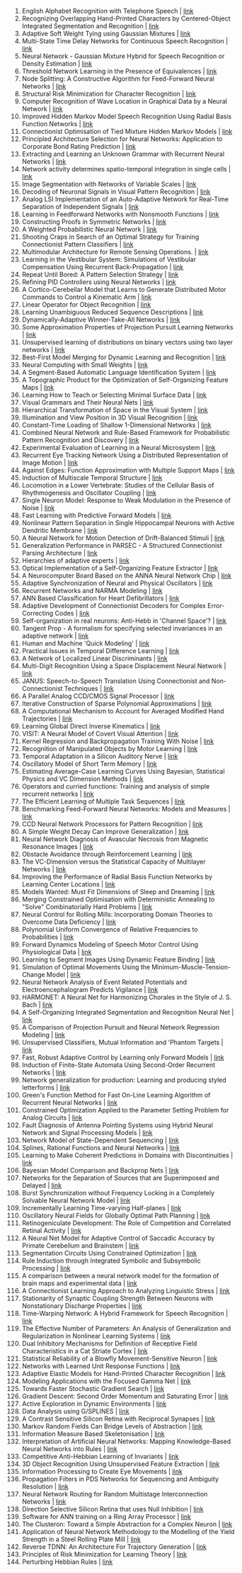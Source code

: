 1. English Alphabet Recognition with Telephone Speech | [link](https://papers.nips.cc/paper/1991/hash/01f78be6f7cad02658508fe4616098a9-Abstract.html) 
2. Recognizing Overlapping Hand-Printed Characters by Centered-Object Integrated Segmentation and Recognition | [link](https://papers.nips.cc/paper/1991/hash/0353ab4cbed5beae847a7ff6e220b5cf-Abstract.html) 
3. Adaptive Soft Weight Tying using Gaussian Mixtures | [link](https://papers.nips.cc/paper/1991/hash/05f971b5ec196b8c65b75d2ef8267331-Abstract.html) 
4. Multi-State Time Delay Networks for Continuous Speech Recognition | [link](https://papers.nips.cc/paper/1991/hash/069d3bb002acd8d7dd095917f9efe4cb-Abstract.html) 
5. Neural Network - Gaussian Mixture Hybrid for Speech Recognition or Density Estimation | [link](https://papers.nips.cc/paper/1991/hash/07563a3fe3bbe7e3ba84431ad9d055af-Abstract.html) 
6. Threshold Network Learning in the Presence of Equivalences | [link](https://papers.nips.cc/paper/1991/hash/087408522c31eeb1f982bc0eaf81d35f-Abstract.html) 
7. Node Splitting: A Constructive Algorithm for Feed-Forward Neural Networks | [link](https://papers.nips.cc/paper/1991/hash/0fcbc61acd0479dc77e3cccc0f5ffca7-Abstract.html) 
8. Structural Risk Minimization for Character Recognition | [link](https://papers.nips.cc/paper/1991/hash/10a7cdd970fe135cf4f7bb55c0e3b59f-Abstract.html) 
9. Computer Recognition of Wave Location in Graphical Data by a Neural Network | [link](https://papers.nips.cc/paper/1991/hash/11b921ef080f7736089c757404650e40-Abstract.html) 
10. Improved Hidden Markov Model Speech Recognition Using Radial Basis Function Networks | [link](https://papers.nips.cc/paper/1991/hash/13f320e7b5ead1024ac95c3b208610db-Abstract.html) 
11. Connectionist Optimisation of Tied Mixture Hidden Markov Models | [link](https://papers.nips.cc/paper/1991/hash/13f3cf8c531952d72e5847c4183e6910-Abstract.html) 
12. Principled Architecture Selection for Neural Networks: Application to Corporate Bond Rating Prediction | [link](https://papers.nips.cc/paper/1991/hash/15d4e891d784977cacbfcbb00c48f133-Abstract.html) 
13. Extracting and Learning an Unknown Grammar with Recurrent Neural Networks | [link](https://papers.nips.cc/paper/1991/hash/15de21c670ae7c3f6f3f1f37029303c9-Abstract.html) 
14. Network activity determines spatio-temporal integration in single cells | [link](https://papers.nips.cc/paper/1991/hash/16c222aa19898e5058938167c8ab6c57-Abstract.html) 
15. Image Segmentation with Networks of Variable Scales | [link](https://papers.nips.cc/paper/1991/hash/1728efbda81692282ba642aafd57be3a-Abstract.html) 
16. Decoding of Neuronal Signals in Visual Pattern Recognition | [link](https://papers.nips.cc/paper/1991/hash/1a5b1e4daae265b790965a275b53ae50-Abstract.html) 
17. Analog LSI Implementation of an Auto-Adaptive Network for Real-Time Separation of Independent Signals | [link](https://papers.nips.cc/paper/1991/hash/1bb91f73e9d31ea2830a5e73ce3ed328-Abstract.html) 
18. Learning in Feedforward Networks with Nonsmooth Functions | [link](https://papers.nips.cc/paper/1991/hash/1be3bc32e6564055d5ca3e5a354acbef-Abstract.html) 
19. Constructing Proofs in Symmetric Networks | [link](https://papers.nips.cc/paper/1991/hash/2050e03ca119580f74cca14cc6e97462-Abstract.html) 
20. A Weighted Probabilistic Neural Network | [link](https://papers.nips.cc/paper/1991/hash/218a0aefd1d1a4be65601cc6ddc1520e-Abstract.html) 
21. Shooting Craps in Search of an Optimal Strategy for Training Connectionist Pattern Classifiers | [link](https://papers.nips.cc/paper/1991/hash/250cf8b51c773f3f8dc8b4be867a9a02-Abstract.html) 
22. Multimodular Architecture for Remote Sensing Operations. | [link](https://papers.nips.cc/paper/1991/hash/258be18e31c8188555c2ff05b4d542c3-Abstract.html) 
23. Learning in the Vestibular System: Simulations of Vestibular Compensation Using Recurrent Back-Propagation | [link](https://papers.nips.cc/paper/1991/hash/25ddc0f8c9d3e22e03d3076f98d83cb2-Abstract.html) 
24. Repeat Until Bored: A Pattern Selection Strategy | [link](https://papers.nips.cc/paper/1991/hash/26337353b7962f533d78c762373b3318-Abstract.html) 
25. Refining PID Controllers using Neural Networks | [link](https://papers.nips.cc/paper/1991/hash/285e19f20beded7d215102b49d5c09a0-Abstract.html) 
26. A Cortico-Cerebellar Model that Learns to Generate Distributed Motor Commands to Control a Kinematic Arm | [link](https://papers.nips.cc/paper/1991/hash/298f95e1bf9136124592c8d4825a06fc-Abstract.html) 
27. Linear Operator for Object Recognition | [link](https://papers.nips.cc/paper/1991/hash/2b8a61594b1f4c4db0902a8a395ced93-Abstract.html) 
28. Learning Unambiguous Reduced Sequence Descriptions | [link](https://papers.nips.cc/paper/1991/hash/2bb232c0b13c774965ef8558f0fbd615-Abstract.html) 
29. Dynamically-Adaptive Winner-Take-All Networks | [link](https://papers.nips.cc/paper/1991/hash/2d6cc4b2d139a53512fb8cbb3086ae2e-Abstract.html) 
30. Some Approximation Properties of Projection Pursuit Learning Networks | [link](https://papers.nips.cc/paper/1991/hash/2f55707d4193dc27118a0f19a1985716-Abstract.html) 
31. Unsupervised learning of distributions on binary vectors using two layer networks | [link](https://papers.nips.cc/paper/1991/hash/33e8075e9970de0cfea955afd4644bb2-Abstract.html) 
32. Best-First Model Merging for Dynamic Learning and Recognition | [link](https://papers.nips.cc/paper/1991/hash/35051070e572e47d2c26c241ab88307f-Abstract.html) 
33. Neural Computing with Small Weights | [link](https://papers.nips.cc/paper/1991/hash/37f0e884fbad9667e38940169d0a3c95-Abstract.html) 
34. A Segment-Based Automatic Language Identification System | [link](https://papers.nips.cc/paper/1991/hash/38913e1d6a7b94cb0f55994f679f5956-Abstract.html) 
35. A Topographic Product for the Optimization of Self-Organizing Feature Maps | [link](https://papers.nips.cc/paper/1991/hash/389bc7bb1e1c2a5e7e147703232a88f6-Abstract.html) 
36. Learning How to Teach or Selecting Minimal Surface Data | [link](https://papers.nips.cc/paper/1991/hash/3a0772443a0739141292a5429b952fe6-Abstract.html) 
37. Visual Grammars and Their Neural Nets | [link](https://papers.nips.cc/paper/1991/hash/3cf166c6b73f030b4f67eeaeba301103-Abstract.html) 
38. Hierarchical Transformation of Space in the Visual System | [link](https://papers.nips.cc/paper/1991/hash/3dc4876f3f08201c7c76cb71fa1da439-Abstract.html) 
39. Illumination and View Position in 3D Visual Recognition | [link](https://papers.nips.cc/paper/1991/hash/428fca9bc1921c25c5121f9da7815cde-Abstract.html) 
40. Constant-Time Loading of Shallow 1-Dimensional Networks | [link](https://papers.nips.cc/paper/1991/hash/42998cf32d552343bc8e460416382dca-Abstract.html) 
41. Combined Neural Network and Rule-Based Framework for Probabilistic Pattern Recognition and Discovery | [link](https://papers.nips.cc/paper/1991/hash/46922a0880a8f11f8f69cbb52b1396be-Abstract.html) 
42. Experimental Evaluation of Learning in a Neural Microsystem | [link](https://papers.nips.cc/paper/1991/hash/49ae49a23f67c759bf4fc791ba842aa2-Abstract.html) 
43. Recurrent Eye Tracking Network Using a Distributed Representation of Image Motion | [link](https://papers.nips.cc/paper/1991/hash/4e4b5fbbbb602b6d35bea8460aa8f8e5-Abstract.html) 
44. Against Edges: Function Approximation with Multiple Support Maps | [link](https://papers.nips.cc/paper/1991/hash/51d92be1c60d1db1d2e5e7a07da55b26-Abstract.html) 
45. Induction of Multiscale Temporal Structure | [link](https://papers.nips.cc/paper/1991/hash/53fde96fcc4b4ce72d7739202324cd49-Abstract.html) 
46. Locomotion in a Lower Vertebrate: Studies of the Cellular Basis of Rhythmogenesis and Oscillator Coupling | [link](https://papers.nips.cc/paper/1991/hash/550a141f12de6341fba65b0ad0433500-Abstract.html) 
47. Single Neuron Model: Response to Weak Modulation in the Presence of Noise | [link](https://papers.nips.cc/paper/1991/hash/559cb990c9dffd8675f6bc2186971dc2-Abstract.html) 
48. Fast Learning with Predictive Forward Models | [link](https://papers.nips.cc/paper/1991/hash/55a7cf9c71f1c9c495413f934dd1a158-Abstract.html) 
49. Nonlinear Pattern Separation in Single Hippocampal Neurons with Active Dendritic Membrane | [link](https://papers.nips.cc/paper/1991/hash/5737034557ef5b8c02c0e46513b98f90-Abstract.html) 
50. A Neural Network for Motion Detection of Drift-Balanced Stimuli | [link](https://papers.nips.cc/paper/1991/hash/58ae749f25eded36f486bc85feb3f0ab-Abstract.html) 
51. Generalization Performance in PARSEC - A Structured Connectionist Parsing Architecture | [link](https://papers.nips.cc/paper/1991/hash/598b3e71ec378bd83e0a727608b5db01-Abstract.html) 
52. Hierarchies of adaptive experts | [link](https://papers.nips.cc/paper/1991/hash/59b90e1005a220e2ebc542eb9d950b1e-Abstract.html) 
53. Optical Implementation of a Self-Organizing Feature Extractor | [link](https://papers.nips.cc/paper/1991/hash/5b69b9cb83065d403869739ae7f0995e-Abstract.html) 
54. A Neurocomputer Board Based on the ANNA Neural Network Chip | [link](https://papers.nips.cc/paper/1991/hash/5e388103a391daabe3de1d76a6739ccd-Abstract.html) 
55. Adaptive Synchronization of Neural and Physical Oscillators | [link](https://papers.nips.cc/paper/1991/hash/5ea1649a31336092c05438df996a3e59-Abstract.html) 
56. Recurrent Networks and NARMA Modeling | [link](https://papers.nips.cc/paper/1991/hash/5ef0b4eba35ab2d6180b0bca7e46b6f9-Abstract.html) 
57. ANN Based Classification for Heart Defibrillators | [link](https://papers.nips.cc/paper/1991/hash/605ff764c617d3cd28dbbdd72be8f9a2-Abstract.html) 
58. Adaptive Development of Connectionist Decoders for Complex Error-Correcting Codes | [link](https://papers.nips.cc/paper/1991/hash/63538fe6ef330c13a05a3ed7e599d5f7-Abstract.html) 
59. Self-organization in real neurons: Anti-Hebb in 'Channel Space'? | [link](https://papers.nips.cc/paper/1991/hash/647bba344396e7c8170902bcf2e15551-Abstract.html) 
60. Tangent Prop - A formalism for specifying selected invariances in an adaptive network | [link](https://papers.nips.cc/paper/1991/hash/65658fde58ab3c2b6e5132a39fae7cb9-Abstract.html) 
61. Human and Machine 'Quick Modeling' | [link](https://papers.nips.cc/paper/1991/hash/67f7fb873eaf29526a11a9b7ac33bfac-Abstract.html) 
62. Practical Issues in Temporal Difference Learning | [link](https://papers.nips.cc/paper/1991/hash/68ce199ec2c5517597ce0a4d89620f55-Abstract.html) 
63. A Network of Localized Linear Discriminants | [link](https://papers.nips.cc/paper/1991/hash/69421f032498c97020180038fddb8e24-Abstract.html) 
64. Multi-Digit Recognition Using a Space Displacement Neural Network | [link](https://papers.nips.cc/paper/1991/hash/6e2713a6efee97bacb63e52c54f0ada0-Abstract.html) 
65. JANUS: Speech-to-Speech Translation Using Connectionist and Non-Connectionist Techniques | [link](https://papers.nips.cc/paper/1991/hash/6ea2ef7311b482724a9b7b0bc0dd85c6-Abstract.html) 
66. A Parallel Analog CCD/CMOS Signal Processor | [link](https://papers.nips.cc/paper/1991/hash/74071a673307ca7459bcf75fbd024e09-Abstract.html) 
67. Iterative Construction of Sparse Polynomial Approximations | [link](https://papers.nips.cc/paper/1991/hash/7bcdf75ad237b8e02e301f4091fb6bc8-Abstract.html) 
68. A Computational Mechanism to Account for Averaged Modified Hand Trajectories | [link](https://papers.nips.cc/paper/1991/hash/7d04bbbe5494ae9d2f5a76aa1c00fa2f-Abstract.html) 
69. Learning Global Direct Inverse Kinematics | [link](https://papers.nips.cc/paper/1991/hash/7dcd340d84f762eba80aa538b0c527f7-Abstract.html) 
70. VISIT: A Neural Model of Covert Visual Attention | [link](https://papers.nips.cc/paper/1991/hash/7f24d240521d99071c93af3917215ef7-Abstract.html) 
71. Kernel Regression and Backpropagation Training With Noise | [link](https://papers.nips.cc/paper/1991/hash/7fe1f8abaad094e0b5cb1b01d712f708-Abstract.html) 
72. Recognition of Manipulated Objects by Motor Learning | [link](https://papers.nips.cc/paper/1991/hash/81448138f5f163ccdba4acc69819f280-Abstract.html) 
73. Temporal Adaptation in a Silicon Auditory Nerve | [link](https://papers.nips.cc/paper/1991/hash/821fa74b50ba3f7cba1e6c53e8fa6845-Abstract.html) 
74. Oscillatory Model of Short Term Memory | [link](https://papers.nips.cc/paper/1991/hash/85422afb467e9456013a2a51d4dff702-Abstract.html) 
75. Estimating Average-Case Learning Curves Using Bayesian, Statistical Physics and VC Dimension Methods | [link](https://papers.nips.cc/paper/1991/hash/854d9fca60b4bd07f9bb215d59ef5561-Abstract.html) 
76. Operators and curried functions: Training and analysis of simple recurrent networks | [link](https://papers.nips.cc/paper/1991/hash/877a9ba7a98f75b90a9d49f53f15a858-Abstract.html) 
77. The Efficient Learning of Multiple Task Sequences | [link](https://papers.nips.cc/paper/1991/hash/8b16ebc056e613024c057be590b542eb-Abstract.html) 
78. Benchmarking Feed-Forward Neural Networks: Models and Measures | [link](https://papers.nips.cc/paper/1991/hash/8d34201a5b85900908db6cae92723617-Abstract.html) 
79. CCD Neural Network Processors for Pattern Recognition | [link](https://papers.nips.cc/paper/1991/hash/8e6b42f1644ecb1327dc03ab345e618b-Abstract.html) 
80. A Simple Weight Decay Can Improve Generalization | [link](https://papers.nips.cc/paper/1991/hash/8eefcfdf5990e441f0fb6f3fad709e21-Abstract.html) 
81. Neural Network Diagnosis of Avascular Necrosis from Magnetic Resonance Images | [link](https://papers.nips.cc/paper/1991/hash/941e1aaaba585b952b62c14a3a175a61-Abstract.html) 
82. Obstacle Avoidance through Reinforcement Learning | [link](https://papers.nips.cc/paper/1991/hash/9431c87f273e507e6040fcb07dcb4509-Abstract.html) 
83. The VC-Dimension versus the Statistical Capacity of Multilayer Networks | [link](https://papers.nips.cc/paper/1991/hash/9461cce28ebe3e76fb4b931c35a169b0-Abstract.html) 
84. Improving the Performance of Radial Basis Function Networks by Learning Center Locations | [link](https://papers.nips.cc/paper/1991/hash/97e8527feaf77a97fc38f34216141515-Abstract.html) 
85. Models Wanted: Must Fit Dimensions of Sleep and Dreaming | [link](https://papers.nips.cc/paper/1991/hash/98b297950041a42470269d56260243a1-Abstract.html) 
86. Merging Constrained Optimisation with Deterministic Annealing to "Solve" Combinatorially Hard Problems | [link](https://papers.nips.cc/paper/1991/hash/99c5e07b4d5de9d18c350cdf64c5aa3d-Abstract.html) 
87. Neural Control for Rolling Mills: Incorporating Domain Theories to Overcome Data Deficiency | [link](https://papers.nips.cc/paper/1991/hash/9a96876e2f8f3dc4f3cf45f02c61c0c1-Abstract.html) 
88. Polynomial Uniform Convergence of Relative Frequencies to Probabilities | [link](https://papers.nips.cc/paper/1991/hash/9ad6aaed513b73148b7d49f70afcfb32-Abstract.html) 
89. Forward Dynamics Modeling of Speech Motor Control Using Physiological Data | [link](https://papers.nips.cc/paper/1991/hash/9b70e8fe62e40c570a322f1b0b659098-Abstract.html) 
90. Learning to Segment Images Using Dynamic Feature Binding | [link](https://papers.nips.cc/paper/1991/hash/9b72e31dac81715466cd580a448cf823-Abstract.html) 
91. Simulation of Optimal Movements Using the Minimum-Muscle-Tension-Change Model | [link](https://papers.nips.cc/paper/1991/hash/a516a87cfcaef229b342c437fe2b95f7-Abstract.html) 
92. Neural Network Analysis of Event Related Potentials and Electroencephalogram Predicts Vigilance | [link](https://papers.nips.cc/paper/1991/hash/a760880003e7ddedfef56acb3b09697f-Abstract.html) 
93. HARMONET: A Neural Net for Harmonizing Chorales in the Style of J. S. Bach | [link](https://papers.nips.cc/paper/1991/hash/a7aeed74714116f3b292a982238f83d2-Abstract.html) 
94. A Self-Organizing Integrated Segmentation and Recognition Neural Net | [link](https://papers.nips.cc/paper/1991/hash/a86c450b76fb8c371afead6410d55534-Abstract.html) 
95. A Comparison of Projection Pursuit and Neural Network Regression Modeling | [link](https://papers.nips.cc/paper/1991/hash/a8849b052492b5106526b2331e526138-Abstract.html) 
96. Unsupervised Classifiers, Mutual Information and 'Phantom Targets | [link](https://papers.nips.cc/paper/1991/hash/a8abb4bb284b5b27aa7cb790dc20f80b-Abstract.html) 
97. Fast, Robust Adaptive Control by Learning only Forward Models | [link](https://papers.nips.cc/paper/1991/hash/a9a1d5317a33ae8cef33961c34144f84-Abstract.html) 
98. Induction of Finite-State Automata Using Second-Order Recurrent Networks | [link](https://papers.nips.cc/paper/1991/hash/a9a6653e48976138166de32772b1bf40-Abstract.html) 
99. Network generalization for production: Learning and producing styled letterforms | [link](https://papers.nips.cc/paper/1991/hash/ab817c9349cf9c4f6877e1894a1faa00-Abstract.html) 
100. Green's Function Method for Fast On-Line Learning Algorithm of Recurrent Neural Networks | [link](https://papers.nips.cc/paper/1991/hash/b337e84de8752b27eda3a12363109e80-Abstract.html) 
101. Constrained Optimization Applied to the Parameter Setting Problem for Analog Circuits | [link](https://papers.nips.cc/paper/1991/hash/b534ba68236ba543ae44b22bd110a1d6-Abstract.html) 
102. Fault Diagnosis of Antenna Pointing Systems using Hybrid Neural Network and Signal Processing Models | [link](https://papers.nips.cc/paper/1991/hash/b5b41fac0361d157d9673ecb926af5ae-Abstract.html) 
103. Network Model of State-Dependent Sequencing | [link](https://papers.nips.cc/paper/1991/hash/ba2fd310dcaa8781a9a652a31baf3c68-Abstract.html) 
104. Splines, Rational Functions and Neural Networks | [link](https://papers.nips.cc/paper/1991/hash/c203d8a151612acf12457e4d67635a95-Abstract.html) 
105. Learning to Make Coherent Predictions in Domains with Discontinuities | [link](https://papers.nips.cc/paper/1991/hash/c399862d3b9d6b76c8436e924a68c45b-Abstract.html) 
106. Bayesian Model Comparison and Backprop Nets | [link](https://papers.nips.cc/paper/1991/hash/c3c59e5f8b3e9753913f4d435b53c308-Abstract.html) 
107. Networks for the Separation of Sources that are Superimposed and Delayed | [link](https://papers.nips.cc/paper/1991/hash/c410003ef13d451727aeff9082c29a5c-Abstract.html) 
108. Burst Synchronization without Frequency Locking in a Completely Solvable Neural Network Model | [link](https://papers.nips.cc/paper/1991/hash/c6e19e830859f2cb9f7c8f8cacb8d2a6-Abstract.html) 
109. Incrementally Learning Time-varying Half-planes | [link](https://papers.nips.cc/paper/1991/hash/c75b6f114c23a4d7ea11331e7c00e73c-Abstract.html) 
110. Oscillatory Neural Fields for Globally Optimal Path Planning | [link](https://papers.nips.cc/paper/1991/hash/c9892a989183de32e976c6f04e700201-Abstract.html) 
111. Retinogeniculate Development: The Role of Competition and Correlated Retinal Activity | [link](https://papers.nips.cc/paper/1991/hash/cbcb58ac2e496207586df2854b17995f-Abstract.html) 
112. A Neural Net Model for Adaptive Control of Saccadic Accuracy by Primate Cerebellum and Brainstem | [link](https://papers.nips.cc/paper/1991/hash/ccb1d45fb76f7c5a0bf619f979c6cf36-Abstract.html) 
113. Segmentation Circuits Using Constrained Optimization | [link](https://papers.nips.cc/paper/1991/hash/cee631121c2ec9232f3a2f028ad5c89b-Abstract.html) 
114. Rule Induction through Integrated Symbolic and Subsymbolic Processing | [link](https://papers.nips.cc/paper/1991/hash/cf67355a3333e6e143439161adc2d82e-Abstract.html) 
115. A comparison between a neural network model for the formation of brain maps and experimental data | [link](https://papers.nips.cc/paper/1991/hash/cfee398643cbc3dc5eefc89334cacdc1-Abstract.html) 
116. A Connectionist Learning Approach to Analyzing Linguistic Stress | [link](https://papers.nips.cc/paper/1991/hash/d07e70efcfab08731a97e7b91be644de-Abstract.html) 
117. Stationarity of Synaptic Coupling Strength Between Neurons with Nonstationary Discharge Properties | [link](https://papers.nips.cc/paper/1991/hash/d18f655c3fce66ca401d5f38b48c89af-Abstract.html) 
118. Time-Warping Network: A Hybrid Framework for Speech Recognition | [link](https://papers.nips.cc/paper/1991/hash/d61e4bbd6393c9111e6526ea173a7c8b-Abstract.html) 
119. The Effective Number of Parameters: An Analysis of Generalization and Regularization in Nonlinear Learning Systems | [link](https://papers.nips.cc/paper/1991/hash/d64a340bcb633f536d56e51874281454-Abstract.html) 
120. Dual Inhibitory Mechanisms for Definition of Receptive Field Characteristics in a Cat Striate Cortex | [link](https://papers.nips.cc/paper/1991/hash/db85e2590b6109813dafa101ceb2faeb-Abstract.html) 
121. Statistical Reliability of a Blowfly Movement-Sensitive Neuron | [link](https://papers.nips.cc/paper/1991/hash/dc6a6489640ca02b0d42dabeb8e46bb7-Abstract.html) 
122. Networks with Learned Unit Response Functions | [link](https://papers.nips.cc/paper/1991/hash/dd458505749b2941217ddd59394240e8-Abstract.html) 
123. Adaptive Elastic Models for Hand-Printed Character Recognition | [link](https://papers.nips.cc/paper/1991/hash/df877f3865752637daa540ea9cbc474f-Abstract.html) 
124. Modeling Applications with the Focused Gamma Net | [link](https://papers.nips.cc/paper/1991/hash/e1e32e235eee1f970470a3a6658dfdd5-Abstract.html) 
125. Towards Faster Stochastic Gradient Search | [link](https://papers.nips.cc/paper/1991/hash/e2230b853516e7b05d79744fbd4c9c13-Abstract.html) 
126. Gradient Descent: Second Order Momentum and Saturating Error | [link](https://papers.nips.cc/paper/1991/hash/e44fea3bec53bcea3b7513ccef5857ac-Abstract.html) 
127. Active Exploration in Dynamic Environments | [link](https://papers.nips.cc/paper/1991/hash/e5f6ad6ce374177eef023bf5d0c018b6-Abstract.html) 
128. Data Analysis using G/SPLINES | [link](https://papers.nips.cc/paper/1991/hash/e6b4b2a746ed40e1af829d1fa82daa10-Abstract.html) 
129. A Contrast Sensitive Silicon Retina with Reciprocal Synapses | [link](https://papers.nips.cc/paper/1991/hash/e836d813fd184325132fca8edcdfb40e-Abstract.html) 
130. Markov Random Fields Can Bridge Levels of Abstraction | [link](https://papers.nips.cc/paper/1991/hash/e8c0653fea13f91bf3c48159f7c24f78-Abstract.html) 
131. Information Measure Based Skeletonisation | [link](https://papers.nips.cc/paper/1991/hash/eba0dc302bcd9a273f8bbb72be3a687b-Abstract.html) 
132. Interpretation of Artificial Neural Networks: Mapping Knowledge-Based Neural Networks into Rules | [link](https://papers.nips.cc/paper/1991/hash/ed265bc903a5a097f61d3ec064d96d2e-Abstract.html) 
133. Competitive Anti-Hebbian Learning of Invariants | [link](https://papers.nips.cc/paper/1991/hash/ef575e8837d065a1683c022d2077d342-Abstract.html) 
134. 3D Object Recognition Using Unsupervised Feature Extraction | [link](https://papers.nips.cc/paper/1991/hash/f0e52b27a7a5d6a1a87373dffa53dbe5-Abstract.html) 
135. Information Processing to Create Eye Movements | [link](https://papers.nips.cc/paper/1991/hash/f1b6f2857fb6d44dd73c7041e0aa0f19-Abstract.html) 
136. Propagation Filters in PDS Networks for Sequencing and Ambiguity Resolution | [link](https://papers.nips.cc/paper/1991/hash/f387624df552cea2f369918c5e1e12bc-Abstract.html) 
137. Neural Network Routing for Random Multistage Interconnection Networks | [link](https://papers.nips.cc/paper/1991/hash/f3f27a324736617f20abbf2ffd806f6d-Abstract.html) 
138. Direction Selective Silicon Retina that uses Null Inhibition | [link](https://papers.nips.cc/paper/1991/hash/f4be00279ee2e0a53eafdaa94a151e2c-Abstract.html) 
139. Software for ANN training on a Ring Array Processor | [link](https://papers.nips.cc/paper/1991/hash/f5deaeeae1538fb6c45901d524ee2f98-Abstract.html) 
140. The Clusteron: Toward a Simple Abstraction for a Complex Neuron | [link](https://papers.nips.cc/paper/1991/hash/f5f8590cd58a54e94377e6ae2eded4d9-Abstract.html) 
141. Application of Neural Network Methodology to the Modelling of the Yield Strength in a Steel Rolling Plate Mill | [link](https://papers.nips.cc/paper/1991/hash/f770b62bc8f42a0b66751fe636fc6eb0-Abstract.html) 
142. Reverse TDNN: An Architecture For Trajectory Generation | [link](https://papers.nips.cc/paper/1991/hash/fde9264cf376fffe2ee4ddf4a988880d-Abstract.html) 
143. Principles of Risk Minimization for Learning Theory | [link](https://papers.nips.cc/paper/1991/hash/ff4d5fbbafdf976cfdc032e3bde78de5-Abstract.html) 
144. Perturbing Hebbian Rules | [link](https://papers.nips.cc/paper/1991/hash/ffeabd223de0d4eacb9a3e6e53e5448d-Abstract.html) 
